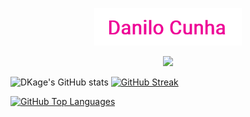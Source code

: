<!--
**dkage/dkage** is a ✨ _special_ ✨ repository because its `README.md` (this file) appears on your GitHub profile.

Here are some ideas to get you started:

- 🔭 I’m currently working on ...
- 🌱 I’m currently learning ...
- 👯 I’m looking to collaborate on ...
- 🤔 I’m looking for help with ...
- 💬 Ask me about ...
- 📫 How to reach me: ...
- 😄 Pronouns: ...
- ⚡ Fun fact: ...
-->

<p align="center">
    <img src="https://github.com/dkage/readme_imgs/blob/master/dkage/name.png?raw=true" height="60px" alt="Jonah Lawrence" /></a>
</p>

<p align="center">
  <a href="https://github.com/DKage/">
    <img src="https://readme-typing-svg.demolab.com?font=Roboto+Mono&pause=1000&color=07D5F7&center=true&vCenter=true&width=435&lines=Full+Stack+Web+Developer;Focus+on+PHP%2FPython+backend)" />
  </a>
</p>




![DKage's GitHub stats](https://github-readme-stats.vercel.app/api?username=dkage&show_icons=true&theme=radical&count_private=true)
[![GitHub Streak](http://github-readme-streak-stats.herokuapp.com?user=DKage&theme=radical)](https://git.io/streak-stats)

[![GitHub Top Languages](https://github-readme-stats.vercel.app/api/top-langs/?username=DKage&show_icons=true&theme=radical&count_private=true)](https://git.io/streak-stats)


